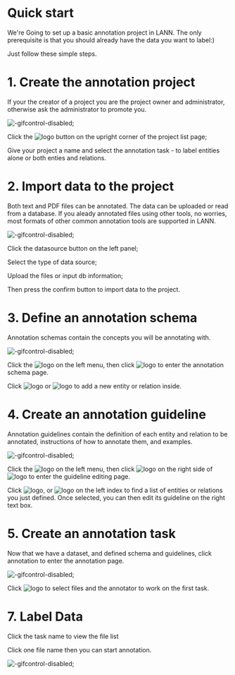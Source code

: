 # Quick start

We're Going to set up a basic annotation project in LANN. The only prerequisite is that you should already have the data you want to label:)

Just follow these simple steps.

# 1. Create the annotation project

If your the creator of a project you are the project owner and administrator, otherwise ask the administrator to promote you.

![](https://github.com/Kevinw2013/Lann_documents/blob/master/docs/_gif/Create-task.gif "-gifcontrol-disabled;")

Click the ![logo](../_icon/Add-project.png ':size=120x40') button on the upright corner of the project list page;

Give your project a name and select the annotation task - to label entities alone or both enties and relations.

# 2.  Import data to the project

Both text and PDF files can be annotated. The data can be uploaded or read from a database. If you aleady annotated files using other tools, no worries, most formats of other common annotation tools are supported in LANN.

![](../_gif/Upload-annotated-files.gif "-gifcontrol-disabled;")

Click the datasource button on the left panel;

Select the type of data source;

Upload the files or input db information;

Then press the confirm button to import data to the project.

# 3.  Define an annotation schema

Annotation schemas contain the concepts you will be annotating with.

![](../_gif/Define-schema.gif "-gifcontrol-disabled;")

Click the ![logo](../_icon/Guideline.png ':size=130x40') on the left menu, then click ![logo](../_icon/Edit-entity-or-relation.png ':size=180x40') to enter the annotation schema page.

Click ![logo](../_icon/Add-entity.png ':size=80x40') or ![logo](../_icon/Add-relation.png ':size=100x40') to add a new entity or relation inside. 

# 4.  Create an annotation guideline

Annotation guidelines contain the definition of each entity and relation to be annotated, instructions of how to annotate them, and examples.

![](../_gif/Create-guideline.gif "-gifcontrol-disabled;")

Click the ![logo](../_icon/Guideline.png ':size=130x40') on the left menu, then click ![logo](../_icon/Edit-guideline.png ':size=130x50') on the right side of ![logo](../_icon/Guideline.png ':size=130x40') to enter the guideline editing page.

Click ![logo](../_icon/Entity.png ':size=100x40'), or ![logo](../_icon/Relation.png ':size=100x40') on the left index to find a list of entities or relations you just defined. Once selected, you can then edit its guideline on the right text box.


# 5.  Create an annotation task

Now that we have a dataset, and defined schema and guidelines, click annotation to enter the annotation page.

![](../_gif/Create-task.gif "-gifcontrol-disabled;")

Click ![logo](../_icon/Add-task.png ':size=90x50') to select files and the annotator to work on the first task.

# 7.  Label Data

Click the task name to view the file list

Click one file name then you can start annotation.

![](../_gif/Assign-entity.gif "-gifcontrol-disabled;")
